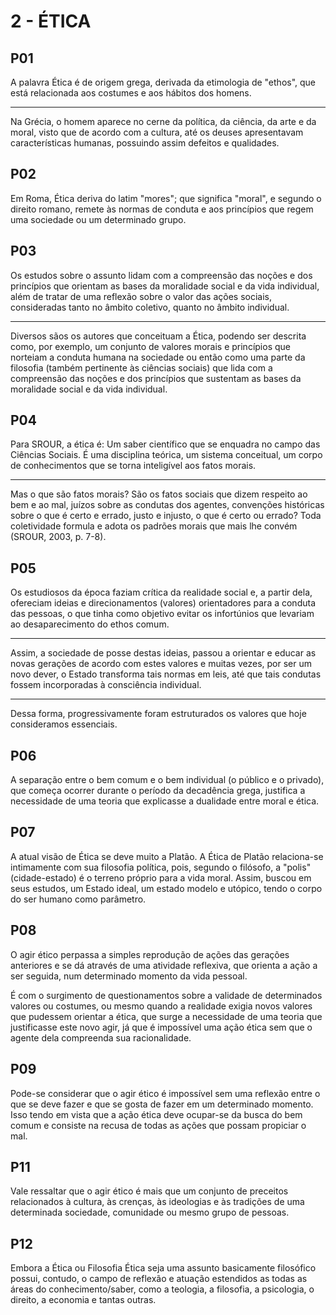 # 2 - ÉTICA

## P01

A palavra Ética é de origem grega, derivada da etimologia de "ethos", que está relacionada aos costumes e aos hábitos dos homens. 

-------------------------------------------------------------------------------------------

Na Grécia, o homem aparece no cerne da política, da ciência, da arte e da moral, visto que de acordo com a cultura, até os deuses apresentavam características humanas, possuindo assim defeitos e qualidades.

## P02

Em Roma, Ética deriva do latim "mores"; que significa "moral", e segundo o direito romano, remete às normas de conduta e aos princípios que regem uma sociedade ou um determinado grupo.

## P03

Os estudos sobre o assunto lidam com a compreensão das noções e dos princípios que orientam as bases da moralidade social e da vida individual, além de tratar de uma reflexão sobre o valor das ações sociais, consideradas tanto no âmbito coletivo, quanto no âmbito individual. 

------------------------------------------------------------------------------------------------

Diversos sãos os autores que conceituam a Ética, podendo ser descrita como, por exemplo, um conjunto de  valores morais e princípios que norteiam a conduta humana na sociedade ou então como uma parte da filosofia (também pertinente às ciências sociais) que lida com a compreensão das noções e dos princípios que sustentam as bases da moralidade social e da vida individual.

## P04

Para SROUR, a ética é: Um saber científico que se enquadra no campo das Ciências Sociais. É uma disciplina teórica, um sistema conceitual, um corpo de conhecimentos que se torna inteligível aos fatos morais. 

------------------------------------------------------------------------------------------------

Mas o que são fatos morais? São os fatos sociais que dizem respeito ao bem e ao mal, juízos sobre as condutas dos agentes, convenções históricas sobre o que é certo e errado, justo e injusto, o que é certo ou errado? Toda coletividade formula e adota os padrões morais que mais lhe convém (SROUR, 2003, p. 7-8).

## P05

Os estudiosos da época faziam crítica da realidade social e, a partir dela, ofereciam ideias e direcionamentos (valores) orientadores para a conduta das pessoas, o que tinha como objetivo evitar os infortúnios que levariam ao desaparecimento do ethos comum. 

---------------------------------------------------------------------------------------

Assim, a sociedade de posse destas ideias, passou a orientar e educar as novas gerações de acordo com estes valores e muitas vezes, por ser um novo dever, o Estado transforma tais normas em leis, até que tais condutas fossem incorporadas à consciência individual. 

---------------------------------------------------------------------------------------

Dessa forma, progressivamente foram estruturados os valores que hoje consideramos essenciais.

## P06

A separação entre o bem comum e o bem individual (o público e o privado), que começa ocorrer durante o período da decadência grega, justifica a necessidade de uma teoria que explicasse a dualidade entre moral e ética.

## P07

A atual visão de Ética se deve muito a Platão. A Ética de Platão relaciona-se intimamente com sua filosofia política, pois, segundo o filósofo, a "polis" (cidade-estado) é o terreno próprio para a vida moral. Assim, buscou em seus estudos, um Estado ideal, um estado modelo e utópico, tendo o corpo do ser humano como parâmetro.

## P08

O agir ético perpassa a simples reprodução de ações das gerações anteriores e se dá através de uma atividade reflexiva, que orienta a ação a ser seguida, num determinado momento da vida pessoal. 

É com o surgimento de questionamentos sobre a validade de determinados valores ou costumes, ou mesmo quando a realidade exigia novos valores que pudessem orientar a ética, que surge a necessidade de uma teoria que justificasse este novo agir, já que é impossível uma ação ética sem que o agente dela compreenda sua racionalidade.

## P09

Pode-se considerar que o agir ético é impossível sem uma reflexão entre o que se deve fazer e que se gosta de fazer em um determinado momento. Isso tendo em vista que a ação ética deve ocupar-se da busca do bem comum e consiste na recusa de todas as ações que possam propiciar o mal.

## P11

Vale ressaltar que o agir ético é mais que um conjunto de preceitos relacionados à cultura, às crenças, às ideologias e às tradições de uma determinada sociedade, comunidade ou mesmo grupo de pessoas.

## P12

Embora a Ética ou Filosofia Ética seja uma assunto basicamente filosófico possui, contudo, o campo de reflexão e atuação estendidos as todas as áreas do conhecimento/saber, como a teologia, a filosofia, a psicologia, o direito, a economia e tantas outras.